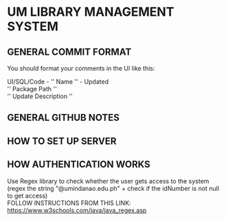 # UM LIBRARY MANAGEMENT SYSTEM

## GENERAL COMMIT FORMAT
You should format your comments in the UI like this:

UI/SQL/Code - '' Name '' - Updated
<br>
'' Package Path ''
<br>
'' Update Description ''

## GENERAL GITHUB NOTES

## HOW TO SET UP SERVER

## HOW AUTHENTICATION WORKS 
Use Regex library to check whether the user gets access to the system (regex the string "@umindanao.edu.ph" + check if the idNumber is not null to get access)  
FOLLOW INSTRUCTIONS FROM THIS LINK: https://www.w3schools.com/java/java_regex.asp
